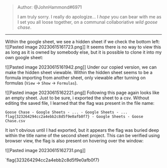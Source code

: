>Author: @JohnHammond#6971  
>  
>I am truly sorry. I really do apologize... I _hope_ you can bear with me as I set you all loose together, on a communal collaboriative _wild goose chase_.
-------------------------------------
Within the google sheet, we see a hidden sheet if we check the bottom left:
![[Pasted image 20230615161723.png]]
It seems there is no way to view this as long as it is owned by somebody else, but it is possible to clone it into my own google sheet:

![[Pasted image 20230615161942.png]]
Under our copied version, we can make the hidden sheet viewable. Within the hidden sheet seems to be a formula importing from another sheet, only viewable after turning on formulas (`View` -> `Show` -> `Formulas`).

![[Pasted image 20230615162221.png]]
Following this page again looks like an empty sheet. Just to be sure, i exported the sheet to a csv. Without editing the saved file, I learned that the flag was present in the file name:
```
Goose Chase - Google Sheets - ... - Google Sheets - ... flag{323264294cc2a4ebb2c8d5f9e0afb0f7} - Google Sheets - Goose Chase.csv
```
It isn't obvious until I had exported, but it appears the flag was buried deep within the title name of the second sheet project. This can be verified using browser view, the flag is also present on hovering over the window:

![[Pasted image 20230615162731.png]]

`flag{323264294cc2a4ebb2c8d5f9e0afb0f7}